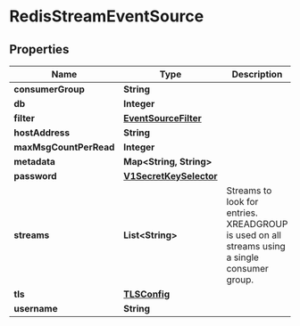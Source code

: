 

# RedisStreamEventSource

## Properties

Name | Type | Description | Notes
------------ | ------------- | ------------- | -------------
**consumerGroup** | **String** |  |  [optional]
**db** | **Integer** |  |  [optional]
**filter** | [**EventSourceFilter**](EventSourceFilter.md) |  |  [optional]
**hostAddress** | **String** |  |  [optional]
**maxMsgCountPerRead** | **Integer** |  |  [optional]
**metadata** | **Map&lt;String, String&gt;** |  |  [optional]
**password** | [**V1SecretKeySelector**](V1SecretKeySelector.md) |  |  [optional]
**streams** | **List&lt;String&gt;** | Streams to look for entries. XREADGROUP is used on all streams using a single consumer group. |  [optional]
**tls** | [**TLSConfig**](TLSConfig.md) |  |  [optional]
**username** | **String** |  |  [optional]



